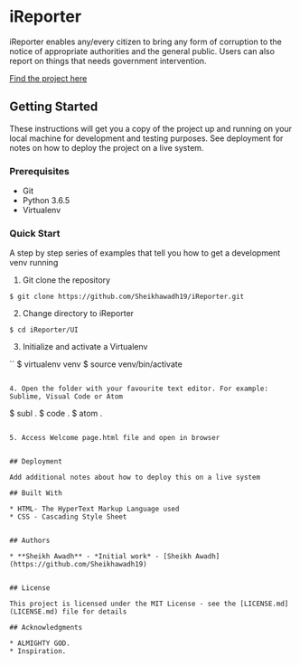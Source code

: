 # iReporter

iReporter enables any/every citizen to bring any form of corruption to the notice of appropriate authorities and the general public. Users can also report on things that needs government intervention.

[Find the project here](file:///home/user/Documents/Projects/iReporter/UI/Welcome%20page.html)

## Getting Started

These instructions will get you a copy of the project up and running on your local machine for development and testing purposes. See deployment for notes on how to deploy the project on a live system.

### Prerequisites

 * Git
 * Python 3.6.5
 * Virtualenv


### Quick Start

A step by step series of examples that tell you how to get a development venv running

1. Git clone the repository

```
$ git clone https://github.com/Sheikhawadh19/iReporter.git
```

2. Change directory to iReporter

```
$ cd iReporter/UI
```

3. Initialize and activate a Virtualenv

``
$ virtualenv venv
$ source venv/bin/activate
```

4. Open the folder with your favourite text editor. For example: Sublime, Visual Code or Atom

```
$ subl .
$ code .
$ atom .
```

5. Access Welcome page.html file and open in browser


## Deployment

Add additional notes about how to deploy this on a live system

## Built With

* HTML- The HyperText Markup Language used
* CSS - Cascading Style Sheet


## Authors

* **Sheikh Awadh** - *Initial work* - [Sheikh Awadh](https://github.com/Sheikhawadh19)


## License

This project is licensed under the MIT License - see the [LICENSE.md](LICENSE.md) file for details

## Acknowledgments

* ALMIGHTY GOD.
* Inspiration.

